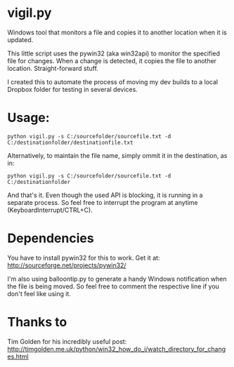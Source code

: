 # vigil.py
Windows tool that monitors a file and copies it to another location when it is updated.

This little script uses the pywin32 (aka win32api) to monitor the specified file for changes. When a change is detected, it copies the file to another location. Straight-forward stuff.

I created this to automate the process of moving my dev builds to a local Dropbox folder for testing in several devices.

# Usage:
```
python vigil.py -s C:/sourcefolder/sourcefile.txt -d C:/destinationfolder/destinationfile.txt
```
Alternatively, to maintain the file name, simply ommit it in the destination, as in:
```
python vigil.py -s C:/sourcefolder/sourcefile.txt -d C:/destinationfolder
```

And that's it. Even though the used API is blocking, it is running in a separate process. So feel free to interrupt the program at anytime (KeyboardInterrupt/CTRL+C).

# Dependencies
You have to install pywin32 for this to work. Get it at: http://sourceforge.net/projects/pywin32/

I'm also using balloontip.py to generate a handy Windows notification when the file is being moved. So feel free to comment the respective line if you don't feel like using it.

# Thanks to
Tim Golden for his incredibly useful post: http://timgolden.me.uk/python/win32_how_do_i/watch_directory_for_changes.html
